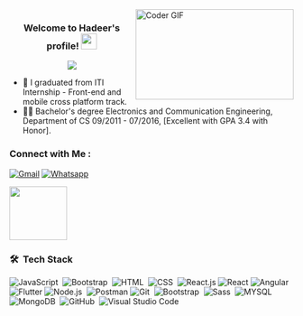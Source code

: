 
  <img src="https://media.giphy.com/media/SWoSkN6DxTszqIKEqv/giphy.gif" alt="Coder GIF" width="280" height="160" align="right">

<h3 align="center">
  Welcome to Hadeer's profile!
  <img src="https://media.giphy.com/media/hvRJCLFzcasrR4ia7z/giphy.gif" width="28">
</h3>

<!-- Typing SVG by DenverCoder1 - https://github.com/DenverCoder1/readme-typing-svg -->
<!-- Typing SVG by DenverCoder1 - https://github.com/DenverCoder1/readme-typing-svg -->
<p align="center">
  <a href="https://github.com/DenverCoder1/readme-typing-svg"><img src="https://readme-typing-svg.herokuapp.com/?lines=Frontend%20web%20developer;Always%20learning%20new%20things&font=Fira%20Code&center=true&width=440&height=45&color=f75c7e&vCenter=true&size=22"></a>
</p> 


- 🏢 I graduated from ITI Internship - Front-end and mobile cross platform track.
- 👨‍💻 Bachelor's degree Electronics and Communication Engineering, Department of CS 09/2011 - 07/2016, [Excellent with GPA 3.4 with Honor].
<!---⚡ Fun Fact: I'm a coffee enthusiast and my perfect day would start and end with a cup of coffee.-->


### Connect with Me :

<a href="https://www.linkedin.com/in/hadeer-hassan-h28393/" target="_blank"></a>
[![Gmail](https://img.shields.io/badge/Gmail-D14836?style=for-the-badge&logo=gmail&logoColor=white&link=mailto:me7717180@gmail.com)](mailto:eng.hadeer2893@gmail.com)
[![Whatsapp](https://img.shields.io/badge/-Whatsapp-075e54?style=for-the-badge&logo=Whatsapp&logoColor=white)](https://api.whatsapp.com/send/?phone=00201000049875)

<img align="center" src="https://github.com/Govindv7555/Govindv7555/blob/main/49e76e0596857673c5c80c85b84394c1.gif" width= 45% height=95px>

### 🛠 &nbsp;Tech Stack
![JavaScript](https://img.shields.io/badge/-JavaScript-05122A?style=flat&logo=javascript)&nbsp;
![Bootstrap](https://img.shields.io/badge/-Bootstrap-05122A?style=flat&logo=bootstrap&logoColor=563D7C)&nbsp;
![HTML](https://img.shields.io/badge/-HTML-05122A?style=flat&logo=HTML5)&nbsp;
![CSS](https://img.shields.io/badge/-CSS-05122A?style=flat&logo=CSS3&logoColor=1572B6)&nbsp;
![React.js](https://img.shields.io/badge/-React-05122A?style=flat&logo=react)
![React](https://img.shields.io/badge/-ReactNative-05122A?style=flat&logo=React)
![Angular](https://img.shields.io/badge/-Angular-05122A?style=flat&logo=Angular)
![Flutter](https://img.shields.io/badge/-Flutter-05122A?style=flat&logo=Flutter)
![Node.js](https://img.shields.io/badge/-Node.js-05122A?style=flat&logo=node.js&logoColor=339933)&nbsp;
![Postman](https://img.shields.io/badge/Postman-FF6C37?style=flat&logo=postman&logoColor=white)
![Git](https://img.shields.io/badge/-Git-05122A?style=flat&logo=git)&nbsp;
![Bootstrap](https://img.shields.io/badge/-Bootstrap-05122A?style=flat&logo=Bootstrap)&nbsp;
![Sass](https://img.shields.io/badge/-Sass-05122A?style=flat&logo=sass)&nbsp;
![MYSQL](https://img.shields.io/badge/-MYSQL-05122A?style=flat&logo=MYSQL)&nbsp;
![MongoDB](https://img.shields.io/badge/-MongoDB-05122A?style=flat&logo=MongoDB)&nbsp;
![GitHub](https://img.shields.io/badge/-GitHub-05122A?style=flat&logo=github)&nbsp;
![Visual Studio Code](https://img.shields.io/badge/-Visual%20Studio%20Code-05122A?style=flat&logo=visual-studio-code&logoColor=007ACC)&nbsp;





